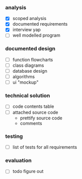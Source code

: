 ### analysis
- [X] scoped analysis
- [X] documented requirements
- [X] interview yap
- [ ] well modelled program 

### documented design
- [ ] function flowcharts
- [ ] class diagrams
- [ ] database design
- [ ] algorithms
- [ ] ui "mockup"

### technical solution
- [ ] code contents table
- [ ] attached source code
  - prettify source code
  - comments


### testing
- [ ] list of tests for all requirements

### evaluation
- [ ] todo figure out
